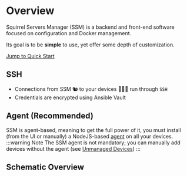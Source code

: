 <script setup>
</script>

# Overview

Squirrel Servers Manager (SSM) is a backend and front-end software focused on configuration and Docker management.

Its goal is to be **simple** to use, yet offer some depth of customization.

[Jump to Quick Start](/docs/quickstart)

## SSH
- Connections from SSM 🐿️ to your devices 🌰🌰🌰 run through `SSH`
- Credentials are encrypted using Ansible Vault

## Agent (Recommended)
SSM is agent-based, meaning to get the full power of it, you must install (from the UI or manually) a NodeJS-based [agent](https://github.com/SquirrelCorporation/SquirrelServersManager-Agent)
on all your devices.
:::warning Note
The SSM agent is not mandatory; you can manually add devices without the agent (see [Unmanaged Devices](/docs/add-unamanaged))
:::

## Schematic Overview
<Diagram/>

